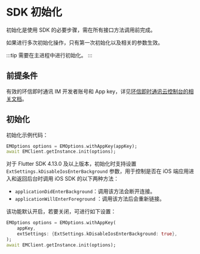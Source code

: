 # SDK 初始化

初始化是使用 SDK 的必要步骤，需在所有接口方法调用前完成。

如果进行多次初始化操作，只有第一次初始化以及相关的参数生效。

:::tip
需要在主进程中进行初始化。
:::

## 前提条件

有效的环信即时通讯 IM 开发者账号和 App key，详见[环信即时通讯云控制台的相关文档](/product/enable_and_configure_IM.html#创建应用)。

## 初始化

初始化示例代码：

```dart
EMOptions options = EMOptions.withAppKey(appKey);
await EMClient.getInstance.init(options);
```

对于 Flutter SDK 4.13.0 及以上版本，初始化时支持设置 `ExtSettings.kDisableIosEnterBackground` 参数，用于控制是否在 iOS 端应用进入和返回后台时调用 iOS SDK 的以下两种方法：

- `applicationDidEnterBackground`：调用该方法会断开连接。
- `applicationWillEnterForeground` ：调用该方法后会重新链接。

该功能默认开启，若要关闭，可进行如下设置：

```dart
EMOptions options = EMOptions.withAppKey(
    appKey,
    extSettings: {ExtSettings.kDisableIosEnterBackground: true},
);
await EMClient.getInstance.init(options);
```
